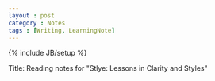 ```yaml
---
layout : post
category : Notes
tags : [Writing, LearningNote]
---
```


{% include JB/setup %}

Title: Reading notes for "Stlye: Lessons in Clarity and Styles"


